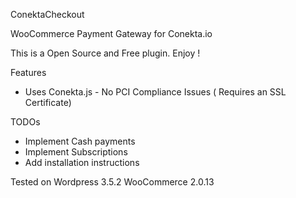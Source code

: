 ConektaCheckout

WooCommerce Payment Gateway for Conekta.io

This is a Open Source and Free plugin. Enjoy !

Features
* Uses Conekta.js      - No PCI Compliance Issues ( Requires an SSL Certificate)

TODOs
* Implement Cash payments
* Implement Subscriptions
* Add installation instructions

Tested on Wordpress 3.5.2  WooCommerce 2.0.13
